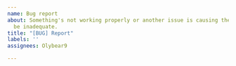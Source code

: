 ```yaml
---
name: Bug report
about: Something's not working properly or another issue is causing the plugin to
  be inadequate.
title: "[BUG] Report"
labels: ''
assignees: Olybear9

---
```



